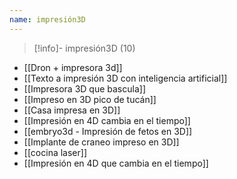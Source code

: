 ```yaml
---
name: impresión3D
---
```

> [!info]- impresión3D (10)

- [[Dron + impresora 3d]]
- [[Texto a impresión 3D con inteligencia artificial]]
- [[Impresora 3D que bascula]]
- [[Impreso en 3D pico de tucán]]
- [[Casa impresa en 3D]]
- [[Impresión en 4D cambia en el tiempo]]
- [[embryo3d - Impresión de fetos en 3D]]
- [[Implante de craneo impreso en 3D]]
- [[cocina laser]]
- [[Impresión en 4D que cambia en el tiempo]]
